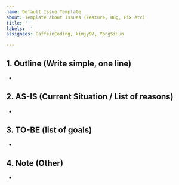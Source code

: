 ```yaml
---
name: Default Issue Template
about: Template about Issues (Feature, Bug, Fix etc)
title: ''
labels: ''
assignees: CaffeinCoding, kimjy97, YongSiHun

---
```


## 1. Outline (Write simple, one line)
* 

## 2. AS-IS (Current Situation / List of reasons)
* 

## 3. TO-BE (list of goals)
* 

## 4. Note (Other)
*
